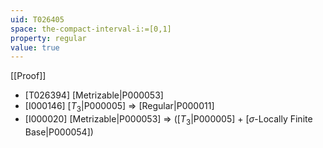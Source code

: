 ```yaml
---
uid: T026405
space: the-compact-interval-i:=[0,1]
property: regular
value: true
---
```

[[Proof]]

* [T026394] [Metrizable|P000053]
* [I000146] [$T_3$|P000005] => [Regular|P000011]
* [I000020] [Metrizable|P000053] => ([$T_3$|P000005] + [$\sigma$-Locally Finite Base|P000054])

